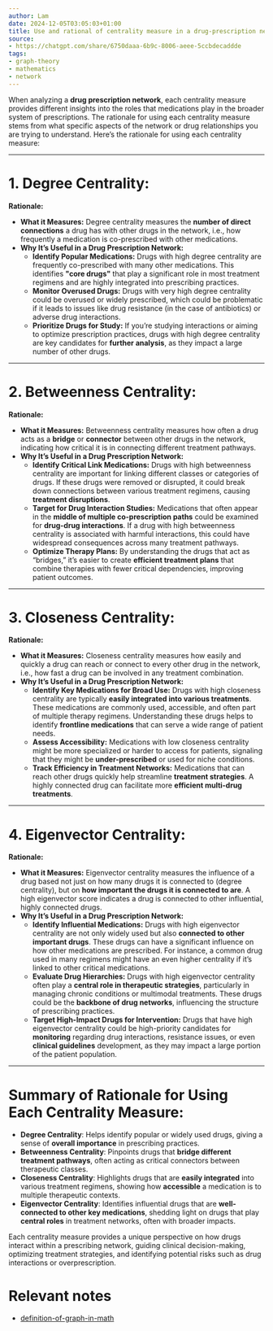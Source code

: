 ```yaml
---
author: Lam
date: 2024-12-05T03:05:03+01:00
title: Use and rational of centrality measure in a drug-prescription network
source:
- https://chatgpt.com/share/6750daaa-6b9c-8006-aeee-5ccbdecaddde 
tags:
- graph-theory
- mathematics
- network
---
```


When analyzing a **drug prescription network**, each centrality measure provides different insights into the roles that medications play in the broader system of prescriptions. The rationale for using each centrality measure stems from what specific aspects of the network or drug relationships you are trying to understand. Here’s the rationale for using each centrality measure:

---

# 1. **Degree Centrality:**

**Rationale:**
- **What it Measures:** Degree centrality measures the **number of direct connections** a drug has with other drugs in the network, i.e., how frequently a medication is co-prescribed with other medications.
- **Why It’s Useful in a Drug Prescription Network:**
  - **Identify Popular Medications:** Drugs with high degree centrality are frequently co-prescribed with many other medications. This identifies **"core drugs"** that play a significant role in most treatment regimens and are highly integrated into prescribing practices.
  - **Monitor Overused Drugs:** Drugs with very high degree centrality could be overused or widely prescribed, which could be problematic if it leads to issues like drug resistance (in the case of antibiotics) or adverse drug interactions.
  - **Prioritize Drugs for Study:** If you’re studying interactions or aiming to optimize prescription practices, drugs with high degree centrality are key candidates for **further analysis**, as they impact a large number of other drugs.

---

# 2. **Betweenness Centrality:**

**Rationale:**
- **What it Measures:** Betweenness centrality measures how often a drug acts as a **bridge** or **connector** between other drugs in the network, indicating how critical it is in connecting different treatment pathways.
- **Why It’s Useful in a Drug Prescription Network:**
  - **Identify Critical Link Medications:** Drugs with high betweenness centrality are important for linking different classes or categories of drugs. If these drugs were removed or disrupted, it could break down connections between various treatment regimens, causing **treatment disruptions**.
  - **Target for Drug Interaction Studies:** Medications that often appear in the **middle of multiple co-prescription paths** could be examined for **drug-drug interactions**. If a drug with high betweenness centrality is associated with harmful interactions, this could have widespread consequences across many treatment pathways.
  - **Optimize Therapy Plans:** By understanding the drugs that act as “bridges,” it’s easier to create **efficient treatment plans** that combine therapies with fewer critical dependencies, improving patient outcomes.

---

# 3. **Closeness Centrality:**

**Rationale:**
- **What it Measures:** Closeness centrality measures how easily and quickly a drug can reach or connect to every other drug in the network, i.e., how fast a drug can be involved in any treatment combination.
- **Why It’s Useful in a Drug Prescription Network:**
  - **Identify Key Medications for Broad Use:** Drugs with high closeness centrality are typically **easily integrated into various treatments**. These medications are commonly used, accessible, and often part of multiple therapy regimens. Understanding these drugs helps to identify **frontline medications** that can serve a wide range of patient needs.
  - **Assess Accessibility:** Medications with low closeness centrality might be more specialized or harder to access for patients, signaling that they might be **under-prescribed** or used for niche conditions.
  - **Track Efficiency in Treatment Networks:** Medications that can reach other drugs quickly help streamline **treatment strategies**. A highly connected drug can facilitate more **efficient multi-drug treatments**.

---

# 4. **Eigenvector Centrality:**

**Rationale:**
- **What it Measures:** Eigenvector centrality measures the influence of a drug based not just on how many drugs it is connected to (degree centrality), but on **how important the drugs it is connected to are**. A high eigenvector score indicates a drug is connected to other influential, highly connected drugs.
- **Why It’s Useful in a Drug Prescription Network:**
  - **Identify Influential Medications:** Drugs with high eigenvector centrality are not only widely used but also **connected to other important drugs**. These drugs can have a significant influence on how other medications are prescribed. For instance, a common drug used in many regimens might have an even higher centrality if it’s linked to other critical medications.
  - **Evaluate Drug Hierarchies:** Drugs with high eigenvector centrality often play a **central role in therapeutic strategies**, particularly in managing chronic conditions or multimodal treatments. These drugs could be the **backbone of drug networks**, influencing the structure of prescribing practices.
  - **Target High-Impact Drugs for Intervention:** Drugs that have high eigenvector centrality could be high-priority candidates for **monitoring** regarding drug interactions, resistance issues, or even **clinical guidelines** development, as they may impact a large portion of the patient population.

---

# Summary of Rationale for Using Each Centrality Measure:

- **Degree Centrality**: Helps identify popular or widely used drugs, giving a sense of **overall importance** in prescribing practices.
- **Betweenness Centrality**: Pinpoints drugs that **bridge different treatment pathways**, often acting as critical connectors between therapeutic classes.
- **Closeness Centrality**: Highlights drugs that are **easily integrated** into various treatment regimens, showing how **accessible** a medication is to multiple therapeutic contexts.
- **Eigenvector Centrality**: Identifies influential drugs that are **well-connected to other key medications**, shedding light on drugs that play **central roles** in treatment networks, often with broader impacts.

Each centrality measure provides a unique perspective on how drugs interact within a prescribing network, guiding clinical decision-making, optimizing treatment strategies, and identifying potential risks such as drug interactions or overprescription.

# Relevant notes

- [definition-of-graph-in-math](Resources/definition-of-graph-in-math.md) 
